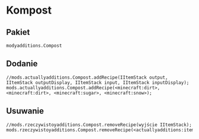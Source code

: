 # Kompost

## Pakiet

`modyadditions.Compost`

## Dodanie

```zenscript
//mods.actuallyadditions.Compost.addRecipe(IItemStack output, IItemStack outputDisplay, IItemStack input, IItemStack inputDisplay);
mods.actuallyadditions.Compost.addRecipe(<minecraft:dirt>, <minecraft:dirt>, <minecraft:sugar>, <minecraft:snow>);
```

## Usuwanie

```zenscript
//mods.rzeczywistoyadditions.Compost.removeRecipe(wyjście IItemStack);
mods.rzeczywistoyadditions.Compost.removeRecipe(<actuallyadditions:item_canola_seed>);
```